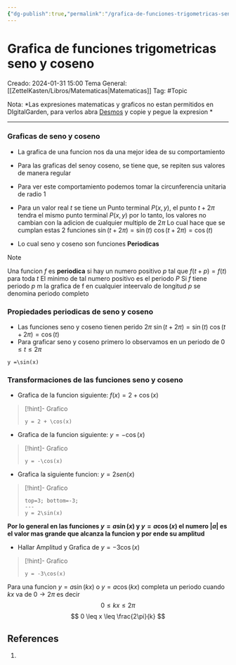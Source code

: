 ```yaml
---
{"dg-publish":true,"permalink":"/grafica-de-funciones-trigometricas-seno-y-coseno/"}
---
```



# Grafica de funciones trigometricas seno y coseno
Creado: 2024-01-31 15:00
Tema General:[[ZettelKasten/Libros/Matematicas\|Matematicas]]
Tag: #Topic 

Nota: *Las expresiones matematicas y graficos no estan permitidos en DIgitalGarden, para verlos abra [Desmos](https://www.desmos.com/calculator?lang=es) y copie y pegue la expresion *

___
### Graficas de seno y coseno
- La grafica de una funcion nos da una mejor idea de su comportamiento
- Para las graficas del senoy coseno, se tiene que, se repiten sus valores de manera regular
- Para ver este comportamiento podemos tomar la circunferencia unitaria de radio $1$

-  Para un valor real $t$ se tiene un Punto terminal $P(x,y)$, el punto $t +2\pi$ tendra el mismo punto terminal $P(x,y)$ por lo tanto, los valores no cambian con la adicion de cualquier multiplo de $2\pi$
	 Lo cual hace que se cumplan estas 2 funciones 
	 $\sin(t+2\pi) = \sin(t)$ 
	 $\cos(t+2\pi) = \cos(t)$
-  Lo cual seno y coseno son funciones **Periodicas**
>[!note] 
>Una funcion $f$ es **periodica** si hay un numero positivo $p$ tal que $f(t + p)=f(t)$ para toda $t$
>El minimo de tal numero positivo es el periodo $P$
>Si $f$ tiene periodo $p$ m la grafica de f en cualquier inteervalo de longitud $p$ se denomina periodo completo

### Propiedades periodicas de seno y coseno
- Las funciones seno y coseno tienen perido $2\pi$
	 $\sin(t+2\pi) = \sin(t)$ 
	 $\cos(t+2\pi) = \cos(t)$
- Para graficar seno y coseno primero lo observamos en un periodo de $0 \leq t \leq 2\pi$
```desmos-graph
y =\sin(x)
```
### Transformaciones de las funciones seno y coseno

- Grafica de la funcion siguiente:
	$f(x) = 2+\cos(x)$
> [!hint]- Grafico
> ```desmos-graph
> y = 2 + \cos(x)
>```
- Grafica de la funcion siguiente:
	$y = -\cos(x)$
>[!hint]- Grafico
>```desmos-graph
>y = -\cos(x)
>``` 
- Grafica la siguiente funcion:
	$y = 2sen(x)$
>[!hint]- Grafico
>```desmos-graph
>top=3; bottom=-3;
>---
>y = 2\sin(x)
>```

**Por lo general en las funciones $y = a\sin(x)$  y $y=a\cos(x)$ el numero $|a|$ es el valor mas grande que alcanza la funcion y por ende su amplitud**

- Hallar Amplitud y Grafica de $y = -3\cos(x)$
>[!hint]- Grafico
>```desmos-graph
>y = -3\cos(x)
>```

Para una funcion $y = a\sin(kx)$ o $y=a \cos(kx)$ completa un periodo cuando $kx$ va de $0 \to 2\pi$  es decir $$
0 \leq kx \leq 2\pi 
$$
$$
0 \leq x \leq \frac{2\pi}{k}
$$
## References
1.